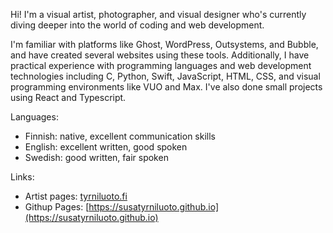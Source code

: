 Hi! I'm a visual artist, photographer, and visual designer who's currently diving deeper into the world of coding and web development.

I'm familiar with platforms like Ghost, WordPress, Outsystems, and Bubble, and have created several websites using these tools. Additionally, I have practical experience with programming languages and web development technologies including C, Python, Swift, JavaScript, HTML, CSS, and visual programming environments like VUO and Max. I've also done small projects using React and Typescript.

Languages:
- Finnish: native, excellent communication skills
- English: excellent written, good spoken
- Swedish: good written, fair spoken

Links:
- Artist pages: [tyrniluoto.fi](https://tyrniluoto.fi)
- Githup Pages: [https://susatyrniluoto.github.io](https://susatyrniluoto.github.io)

<!---
SusaTyrniluoto/SusaTyrniluoto is a ✨ special ✨ repository because its `README.md` (this file) appears on your GitHub profile.
You can click the Preview link to take a look at your changes.
--->
